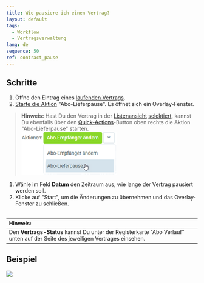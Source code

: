```yaml
---
title: Wie pausiere ich einen Vertrag?
layout: default
tags:
  - Workflow
  - Vertragsverwaltung
lang: de
sequence: 50
ref: contract_pause
---
```


## Schritte
1. Öffne den Eintrag eines [laufenden Vertrags](Vertrag_erfassen).
1. [Starte die Aktion](AktionStarten) "Abo-Lieferpause". Es öffnet sich ein Overlay-Fenster.
 >**Hinweis:** Hast Du den Vertrag in der [Listenansicht](Ansichten) [selektiert](AuswahlBelege), kannst Du ebenfalls über den [Quick-Actions](AktionStarten)-Button oben rechts die Aktion "Abo-Lieferpause" starten.<br>
 ![](assets/Abo_Lieferpause_button.png)

1. Wähle im Feld **Datum** den Zeitraum aus, wie lange der Vertrag pausiert werden soll.
1. Klicke auf "Start", um die Änderungen zu übernehmen und das Overlay-Fenster zu schließen.
<br><br>

| **Hinweis:** |
| :--- |
| Den **Vertrags-Status** kannst Du unter der Registerkarte "Abo Verlauf" unten auf der Seite des jeweiligen Vertrages einsehen. |

## Beispiel
![](assets/Vertrag_Lieferpause_einstellen.gif)
